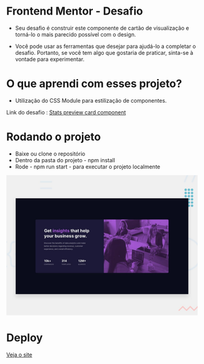# Frontend Mentor - Desafio

- Seu desafio é construir este componente de cartão de visualização e torná-lo o mais parecido possível com o design.

- Você pode usar as ferramentas que desejar para ajudá-lo a completar o desafio. Portanto, se você tem algo que gostaria de praticar, sinta-se à vontade para experimentar.


# O que aprendi com esses projeto?

- Utilização do CSS Module para estilização de componentes.


Link do desafio : [Stats preview card component ](https://www.frontendmentor.io/challenges/stats-preview-card-component-8JqbgoU62/hub/stats-preview-card-component-Zjx9Tgp7G)

# Rodando o projeto

- Baixe ou clone o repositório
- Dentro da pasta do projeto  - npm install
- Rode - npm run start - para executar o projeto localmente


![Imagem](https://raw.githubusercontent.com/rebeccaaaaaaaaaaa/frontendmentor-statscard/main/public/design/desktop-preview.jpg)

# Deploy

[Veja o site]()
